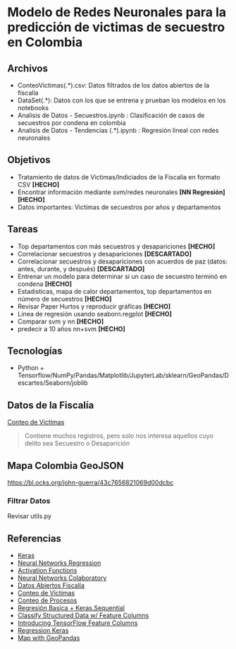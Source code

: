 # Modelo de Redes Neuronales para la predicción de victimas de secuestro en Colombia

## Archivos

- ConteoVictimas(.*).csv: Datos filtrados de los datos abiertos de la fiscalía
- DataSet(.*): Datos con los que se entrena y prueban los modelos en los notebooks
- Analisis de Datos - Secuestros.ipynb : Clasificación de casos de secuestros por condena en colombia 
- Analisis de Datos - Tendencias (.*).ipynb : Regresión lineal con redes neuronales

## Objetivos

- Tratamiento de datos de Victimas/Indiciados de la Fiscalia en formato CSV **[HECHO]**
- Encontrar información mediante svm/redes neuronales **[NN Regresión]** **[HECHO]**
- Datos importantes: Victimas de secuestros por años y departamentos

## Tareas

- Top departamentos con más secuestros y desapariciones **[HECHO]**
- Correlacionar secuestros y desapariciones **[DESCARTADO]**
- Correlacionar secuestros y desapariciones con acuerdos de paz (datos: antes, durante, y después) **[DESCARTADO]**
- Entrenar un modelo para determinar si un caso de secuestro terminó en condena **[HECHO]**
- Estadisticas, mapa de calor departamentos, top departamentos en número de secuestros **[HECHO]**
- Revisar Paper Hurtos y reproducir gráficas **[HECHO]**
- Linea de regresión usando seaborn.regplot **[HECHO]** 
- Comparar svm y nn **[HECHO]**
- predecir a 10 años nn+svm **[HECHO]**

## Tecnologías

- Python + Tensorflow/NumPy/Pandas/Matplotlib/JupyterLab/sklearn/GeoPandas/Descartes/Seaborn/joblib

## Datos de la Fiscalía

[Conteo de Victimas](https://www.datos.gov.co/Justicia-y-Derecho/Conteo-de-V-ctimas/sft7-9im5)
> Contiene muchos registros, pero solo nos interesa aquellos cuyo delito sea Secuestro o Desaparición

## Mapa Colombia GeoJSON

https://bl.ocks.org/john-guerra/43c7656821069d00dcbc

### Filtrar Datos

Revisar utils.py

## Referencias

- [Keras](https://keras.io/)
- [Neural Networks Regression](https://missinglink.ai/guides/neural-network-concepts/neural-networks-regression-part-1-overkill-opportunity/)
- [Activation Functions](https://missinglink.ai/guides/neural-network-concepts/7-types-neural-network-activation-functions-right/)
- [Neural Networks Colaboratory](https://colab.research.google.com/drive/1B1ZFXIPgDjKg7TQHhd7Nlmi5oz-N3CNo)
- [Datos Abiertos Fiscalía](https://www.datos.gov.co/browse?q=fiscalia%20spoa&sortBy=relevance)
- [Conteo de Victimas](https://www.datos.gov.co/Justicia-y-Derecho/Conteo-de-V-ctimas/sft7-9im5)
- [Conteo de Procesos](https://www.datos.gov.co/Justicia-y-Derecho/Conteo-de-Procesos/q6re-36rh)
- [Regresión Basica + Keras.Sequential](https://www.tensorflow.org/tutorials/keras/regression)
- [Classify Structured Data w/ Feature Columns](https://www.tensorflow.org/tutorials/structured_data/feature_columns)
- [Introducing TensorFlow Feature Columns](https://developers.googleblog.com/2017/11/introducing-tensorflow-feature-columns.html)
- [Regression Keras](https://www.pluralsight.com/guides/regression-keras)
- [Map with GeoPandas](https://github.com/bendoesdata/make-a-map-geopandas)